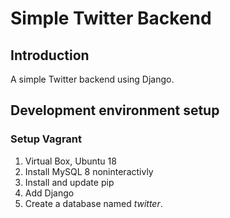 # Simple Twitter Backend

## Introduction
A simple Twitter backend using Django.

## Development environment setup
### Setup Vagrant
1. Virtual Box, Ubuntu 18
2. Install MySQL 8 noninteractivly
3. Install and update pip
4. Add Django
5. Create a database named *twitter*.
